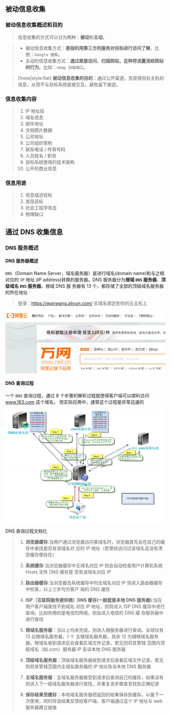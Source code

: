 
## 被动信息收集

### 被动信息收集概述和目的


> 信息收集的方式可以分为两种：**被动**和**主动**。


> - 被动信息收集方式：**是指利用第三方的服务对目标进行访问了解**，比例：`Google 搜索`。
> - 主动的信息收集方式：**通过直接访问、扫描网站，这种将流量流经网站的行为**。比如：`nmap 扫描端口`。

> [!note|style:flat]
> **被动信息收集的目的**：通过公开渠道，去获得目标主机的信息，从而不与目标系统直接交互，避免留下痕迹。


### 信息收集内容

> 1. IP 地址段
> 2. 域名信息
> 3. 邮件地址
> 4. 文档图片数据
> 5. 公司地址
> 6. 公司组织架构
> 7. 联系电话 / 传真号码
> 8. 人员姓名 / 职务
> 9. 目标系统使⽤的技术架构
> 10. 公开的商业信息

### 信息用途

> 1. 信息描述目标
> 2. 发现目标
> 3. 社会工程学攻击
> 4. 物理缺口


## 通过 DNS 收集信息

### DNS 服务概述

#### DNS 服务器概述

`DNS`（Domain Name Server，域名服务器）是进行域名(domain name)和与之相对应的 `IP` 地址 (IP address)转换的服务器。DNS 服务器分为**根域 `DNS` 服务器**、**顶级域名 `DNS` 服务器**。根域 DNS 服 务器有 13 个，都存储了全部的顶级域名服务器的所在地址


> 登录：https://wanwang.aliyun.com/ 买域名绑定到你的云主机上

<img src="assets/image/渗透测试系统Kali_Linux/利用第三方服务对目标进行被动信息收集防止被发现/通过 DNS 收集信息/DNS 服务概述/DNS 服务器概述/万网域名注册.png" alt="万网域名注册" align=center />


#### DNS 查询过程

一个 `DNS` 查询过程，通过 8 个步骤的解析过程就使得客户端可以顺利访问 www.163.com 这个域名， 但实际应用中，通常这个过程是非常迅速的

<img src="assets/image/渗透测试系统Kali_Linux/利用第三方服务对目标进行被动信息收集防止被发现/通过 DNS 收集信息/DNS 服务概述/DNS 查询过程/DNS 查询过程.png" alt="万网域名注册" align=center />


DNS 查询过程文档化


> 1. **浏览器缓存**:当用户通过浏览器访问某域名时，浏览器首先会在自己的缓存中查找是否有该域名对 应的 IP 地址（若曾经访问过该域名且没有清空缓存便存在）
> 
> 2. **系统缓存**:当浏览器缓存中无域名对应 IP 则会自动检查用户计算机系统 Hosts 文件 DNS 缓存是 否有该域名对应 IP
> 
> 3. **路由器缓存**:当浏览器及系统缓存中均无域名对应 IP 则进入路由器缓存中检查，以上三步均为客户 端的 DNS 缓存
> 
> 4. **ISP（互联网服务提供商）DNS 缓存(一般就是本地 DNS 服务器)**:当在用户客户端查找不到域名 对应 IP 地址，则将进入 ISP DNS 缓存中进行查询。比如你用的是电信的网络，则会进入电信的 DNS 缓 存服务器中进行查找
> 
> 5. **根域名服务器**：当以上均未完成，则进入根服务器进行查询。全球仅有 13 台根域名服务器，1 个 主根域名服务器，其余 12 为辅根域名服务器。根域名收到请求后会查看区域文件记录，若无则将其管辖 范围内顶级域名（如.com）服务器 IP 告诉本地 DNS 服务器
> 
> 6. **顶级域名服务器**：顶级域名服务器收到请求后查看区域文件记录，若无则将其管辖范围内主域名服务器的 IP 地址告诉本地 DNS 服务器
> 
> 7. **主域名服务器**：主域名服务器接受到请求后查询自己的缓存，如果没有则进入下一级域名服务器进行查找，并重复该步骤直至找到正确纪录
> 
> 8. **保存结果至缓存**：本地域名服务器把返回的结果保存到缓存，以备下一次使用，同时将该结果反馈给客户端，客户端通过这个 IP 地址与 web 服务器建立链接